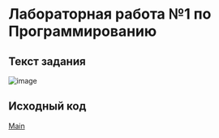 # Лабораторная работа №1 по Программированию

## Текст задания

![image](https://github.com/deadxraver/Prog1/assets/160046659/f61e9c54-81f5-42d7-bb4f-c6ec68081777)

## Исходный код

[Main](Main.java)

